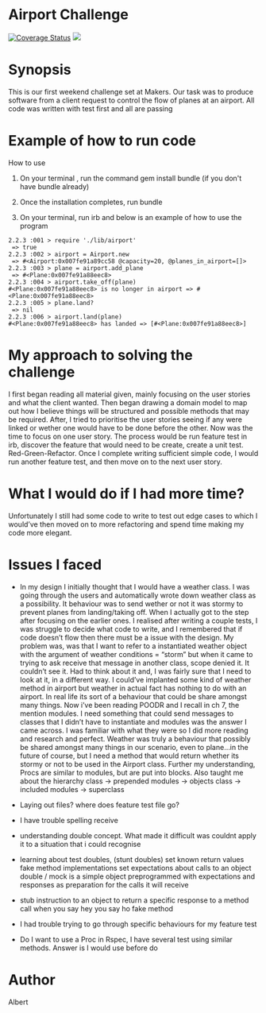 Airport Challenge
=================
<a href='https://coveralls.io/github/ayanit1/airport_challenge?branch=master'><img src='https://coveralls.io/repos/github/ayanit1/airport_challenge/badge.svg?branch=master' alt='Coverage Status' /></a> <a href="https://travis-ci.org/ayanit1/airport_challenge"><img src="https://travis-ci.org/ayanit1/airport_challenge.svg?branch=master"></a>

Synopsis
========
This is our first weekend challenge set at Makers. Our task was to produce software from a client request to control the flow of planes at an airport. All code was written with test first and all are passing

Example of how to run code
==========================
How to use

1) On your terminal , run the command gem install bundle (if you don't have bundle already)

2) Once the installation completes, run bundle

3) On your terminal, run irb and below is an example of how to use the program

```
2.2.3 :001 > require './lib/airport'
 => true
2.2.3 :002 > airport = Airport.new
 => #<Airport:0x007fe91a89cc58 @capacity=20, @planes_in_airport=[]>
2.2.3 :003 > plane = airport.add_plane
 => #<Plane:0x007fe91a88eec8>
2.2.3 :004 > airport.take_off(plane)
#<Plane:0x007fe91a88eec8> is no longer in airport => #<Plane:0x007fe91a88eec8>
2.2.3 :005 > plane.land?
 => nil
2.2.3 :006 > airport.land(plane)
#<Plane:0x007fe91a88eec8> has landed => [#<Plane:0x007fe91a88eec8>]
```
My approach to solving the challenge
====================================
I first began reading all material given, mainly focusing on the user stories and what the client wanted. Then began drawing a domain model to map out how I believe things will be structured and possible methods that may be required. After, I tried to prioritise the user stories seeing if any were linked or wether one would have to be done before the other. Now was the time to focus on one user story. The process would be run feature test in irb, discover the feature that would need to be create, create a unit test. Red-Green-Refactor. Once I complete writing sufficient simple code, I would run another feature test, and then move on to the next user story. 

What I would do if I had more time?
===================================
Unfortunately I still had some code to write to test out edge cases to which I would’ve then moved on to more refactoring and spend time making my code more elegant.

Issues I faced
==============
- In my design I initially thought that I would have a weather class. I was going through the users and automatically wrote down weather class as a possibility. It behaviour was to send wether or not it was stormy to prevent planes from landing/taking off. When I actually got to the step after focusing on the earlier ones. I realised after writing a couple tests, I was struggle to decide what code to write, and I remembered that if code doesn’t flow then there must be a issue with the design. My problem was, was that I want to refer to a instantiated weather object with the argument  of weather conditions = “storm” but when it came to trying to ask receive that message in another class, scope denied it. It couldn’t see it. Had to think about it and, I was fairly sure that I need to look at it, in a different way. I could’ve implanted some kind of weather method in airport but weather in actual fact has nothing to do with an airport. In real life its sort of a behaviour that could be share amongst many things. Now i’ve been reading POODR and I recall in ch 7, the mention modules. I need something that could send messages to classes that I didn’t have to instantiate and modules was the answer I came across. I was familiar with what they were so I did more reading and research and perfect. Weather was truly a behaviour that possibly be shared amongst many things in our scenario, even to plane…in the future of course, but I need a method that would return whether its stormy or not to be used in the Airport class. Further my understanding, Procs are similar to modules, but are put into blocks. Also taught me about the hierarchy class -> prepended modules -> objects class -> included modules -> superclass 

- Laying out files? where does feature test file go?

- I have trouble spelling receive

- understanding double concept. What made it difficult was couldnt apply it to a situation that i could recognise 
- learning about test doubles, (stunt doubles)
set known return values
fake method implementations
set expectations about calls to an object
double / mock is a simple object preprogrammed with expectations and responses as preparation for the calls it will receive
- stub instruction to an object to return a specific response to a method call
when you say hey you say ho 
fake method

- I had trouble trying to go through specific behaviours for my feature test

- Do I want to use a Proc in Rspec, I have several test using similar methods. Answer is I would use before do


Author
======
Albert 

